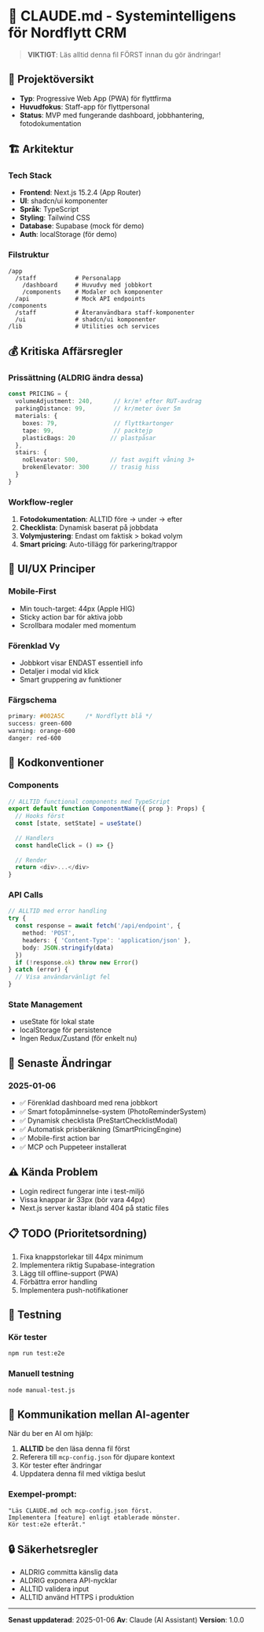 # 🧠 CLAUDE.md - Systemintelligens för Nordflytt CRM

> **VIKTIGT**: Läs alltid denna fil FÖRST innan du gör ändringar!

## 🎯 Projektöversikt
- **Typ**: Progressive Web App (PWA) för flyttfirma
- **Huvudfokus**: Staff-app för flyttpersonal
- **Status**: MVP med fungerande dashboard, jobbhantering, fotodokumentation

## 🏗️ Arkitektur

### Tech Stack
- **Frontend**: Next.js 15.2.4 (App Router)
- **UI**: shadcn/ui komponenter
- **Språk**: TypeScript
- **Styling**: Tailwind CSS
- **Database**: Supabase (mock för demo)
- **Auth**: localStorage (för demo)

### Filstruktur
```
/app
  /staff           # Personalapp
    /dashboard     # Huvudvy med jobbkort
    /components    # Modaler och komponenter
  /api             # Mock API endpoints
/components
  /staff           # Återanvändbara staff-komponenter
  /ui              # shadcn/ui komponenter
/lib               # Utilities och services
```

## 💰 Kritiska Affärsregler

### Prissättning (ALDRIG ändra dessa)
```typescript
const PRICING = {
  volumeAdjustment: 240,      // kr/m³ efter RUT-avdrag
  parkingDistance: 99,        // kr/meter över 5m
  materials: {
    boxes: 79,                // flyttkartonger
    tape: 99,                 // packtejp
    plasticBags: 20          // plastpåsar
  },
  stairs: {
    noElevator: 500,         // fast avgift våning 3+
    brokenElevator: 300      // trasig hiss
  }
}
```

### Workflow-regler
1. **Fotodokumentation**: ALLTID före → under → efter
2. **Checklista**: Dynamisk baserat på jobbdata
3. **Volymjustering**: Endast om faktisk > bokad volym
4. **Smart pricing**: Auto-tillägg för parkering/trappor

## 🎨 UI/UX Principer

### Mobile-First
- Min touch-target: 44px (Apple HIG)
- Sticky action bar för aktiva jobb
- Scrollbara modaler med momentum

### Förenklad Vy
- Jobbkort visar ENDAST essentiell info
- Detaljer i modal vid klick
- Smart gruppering av funktioner

### Färgschema
```css
primary: #002A5C      /* Nordflytt blå */
success: green-600    
warning: orange-600
danger: red-600
```

## 🔧 Kodkonventioner

### Components
```typescript
// ALLTID functional components med TypeScript
export default function ComponentName({ prop }: Props) {
  // Hooks först
  const [state, setState] = useState()
  
  // Handlers
  const handleClick = () => {}
  
  // Render
  return <div>...</div>
}
```

### API Calls
```typescript
// ALLTID med error handling
try {
  const response = await fetch('/api/endpoint', {
    method: 'POST',
    headers: { 'Content-Type': 'application/json' },
    body: JSON.stringify(data)
  })
  if (!response.ok) throw new Error()
} catch (error) {
  // Visa användarvänligt fel
}
```

### State Management
- useState för lokal state
- localStorage för persistence
- Ingen Redux/Zustand (för enkelt nu)

## 🚀 Senaste Ändringar

### 2025-01-06
- ✅ Förenklad dashboard med rena jobbkort
- ✅ Smart fotopåminnelse-system (PhotoReminderSystem)
- ✅ Dynamisk checklista (PreStartChecklistModal)
- ✅ Automatisk prisberäkning (SmartPricingEngine)
- ✅ Mobile-first action bar
- ✅ MCP och Puppeteer installerat

## ⚠️ Kända Problem
- Login redirect fungerar inte i test-miljö
- Vissa knappar är 33px (bör vara 44px)
- Next.js server kastar ibland 404 på static files

## 📋 TODO (Prioritetsordning)
1. Fixa knappstorlekar till 44px minimum
2. Implementera riktig Supabase-integration
3. Lägg till offline-support (PWA)
4. Förbättra error handling
5. Implementera push-notifikationer

## 🧪 Testning

### Kör tester
```bash
npm run test:e2e
```

### Manuell testning
```bash
node manual-test.js
```

## 💬 Kommunikation mellan AI-agenter

När du ber en AI om hjälp:
1. **ALLTID** be den läsa denna fil först
2. Referera till `mcp-config.json` för djupare kontext
3. Kör tester efter ändringar
4. Uppdatera denna fil med viktiga beslut

### Exempel-prompt:
```
"Läs CLAUDE.md och mcp-config.json först. 
Implementera [feature] enligt etablerade mönster.
Kör test:e2e efteråt."
```

## 🔒 Säkerhetsregler
- ALDRIG committa känslig data
- ALDRIG exponera API-nycklar
- ALLTID validera input
- ALLTID använd HTTPS i produktion

---

**Senast uppdaterad**: 2025-01-06
**Av**: Claude (AI Assistant)
**Version**: 1.0.0
